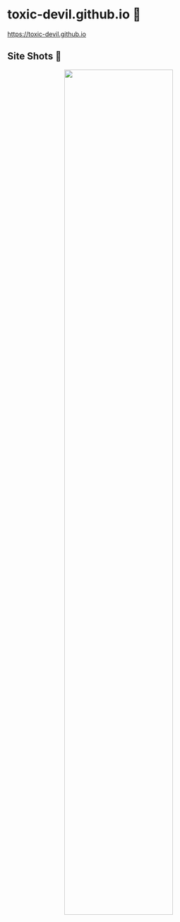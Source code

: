 # toxic-devil.github.io 💫

https://toxic-devil.github.io

## Site Shots 📸

<p align="center">
	<img src="https://raw.githubusercontent.com/TOXIC-DEVIL/toxic-devil.github.io/TOXIC-DEVIL-OFFICIAL/media/IMG_20210805_214211.jpg" width="70%" style="margin-left: auto;margin-right: auto;display: block;">
</p>
